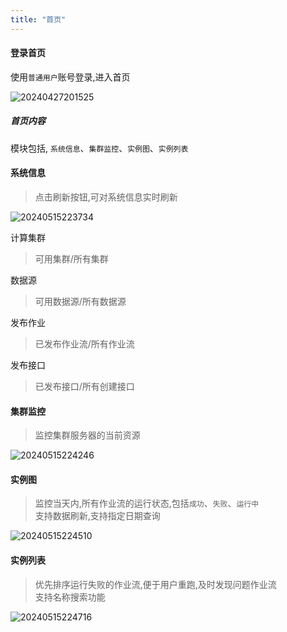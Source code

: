 ```yaml
---
title: "首页"
---
```


#### 登录首页

使用`普通用户`账号登录,进入首页

![20240427201525](https://img.isxcode.com/picgo/20240427201525.png)

##### 首页内容

模块包括, `系统信息`、`集群监控`、`实例图`、`实例列表`

#### 系统信息

> 点击刷新按钮,可对系统信息实时刷新

![20240515223734](https://img.isxcode.com/picgo/20240515223734.png)

计算集群

> 可用集群/所有集群

数据源

> 可用数据源/所有数据源

发布作业

> 已发布作业流/所有作业流

发布接口

> 已发布接口/所有创建接口

#### 集群监控

> 监控集群服务器的当前资源

![20240515224246](https://img.isxcode.com/picgo/20240515224246.png)

#### 实例图

> 监控当天内,所有作业流的运行状态,包括`成功`、`失败`、`运行中` <br/>
> 支持数据刷新,支持指定日期查询

![20240515224510](https://img.isxcode.com/picgo/20240515224510.png)

#### 实例列表

> 优先排序运行失败的作业流,便于用户重跑,及时发现问题作业流 <br/>
> 支持名称搜索功能

![20240515224716](https://img.isxcode.com/picgo/20240515224716.png)